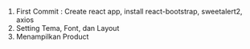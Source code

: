1. First Commit : Create react app, install react-bootstrap, sweetalert2, axios
2. Setting Tema, Font, dan Layout
3. Menampilkan Product